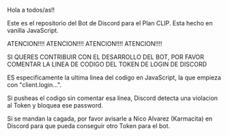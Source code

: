 Hola a todos/as!!

Este es el repositorio del Bot de Discord para el Plan CLIP. Esta hecho en vanilla JavaScript.

ATENCION!!!! ATENCION!!!! ATENCION!!!! ATENCION!!!!

SI QUERES CONTRIBUIR CON EL DESARROLLO DEL BOT, POR FAVOR COMENTAR LA LINEA DE CODIGO DEL TOKEN DE LOGIN DE DISCORD

ES especificamente la ultima linea del codigo en JavaScript, la que empieza con "client.login...".

Si pusheas el codigo sin comentar esa linea, Discord detecta una violacion al Token y bloquea ese password.

Si se mandan la cagada, por favor avisarle a Nico Alvarez (Karmacita) en Discord para que pueda conseguir otro Token para el bot. 
